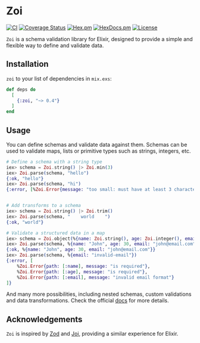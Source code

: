# Zoi

[![CI](https://github.com/phcurado/zoi/actions/workflows/ci.yml/badge.svg)](https://github.com/phcurado/zoi/actions/workflows/ci.yml)
[![Coverage Status](https://coveralls.io/repos/github/phcurado/zoi/badge.svg?branch=main)](https://coveralls.io/github/phcurado/zoi?branch=main)
[![Hex.pm](https://img.shields.io/hexpm/v/zoi)](https://hex.pm/packages/zoi)
[![HexDocs.pm](https://img.shields.io/badge/Docs-HexDocs-blue)](https://hexdocs.pm/zoi)
[![License](https://img.shields.io/hexpm/l/zoi.svg)](https://hex.pm/packages/zoi)

`Zoi` is a schema validation library for Elixir, designed to provide a simple and flexible way to define and validate data.

## Installation

`zoi` to your list of dependencies in `mix.exs`:

```elixir
def deps do
  [
    {:zoi, "~> 0.4"}
  ]
end
```

## Usage

You can define schemas and validate data against them. Schemas can be used to validate maps, lists or primitive types such as strings, integers, etc.

```elixir
# Define a schema with a string type
iex> schema = Zoi.string() |> Zoi.min(3)
iex> Zoi.parse(schema, "hello")
{:ok, "hello"}
iex> Zoi.parse(schema, "hi")
{:error, [%Zoi.Error{message: "too small: must have at least 3 characters"}]}


# Add transforms to a schema
iex> schema = Zoi.string() |> Zoi.trim()
iex> Zoi.parse(schema, "    world    ")
{:ok, "world"}

# Validate a structured data in a map
iex> schema = Zoi.object(%{name: Zoi.string(), age: Zoi.integer(), email: Zoi.email()})
iex> Zoi.parse(schema, %{name: "John", age: 30, email: "john@email.com"})
{:ok, %{name: "John", age: 30, email: "john@email.com"}}
iex> Zoi.parse(schema, %{email: "invalid-email"})
{:error, [
    %Zoi.Error{path: [:name], message: "is required"},
    %Zoi.Error{path: [:age], message: "is required"},
    %Zoi.Error{path: [:email], message: "invalid email format"}
]}
```

And many more possibilities, including nested schemas, custom validations and data transformations. Check the official [docs](https://hexdocs.pm/zoi) for more details.

## Acknowledgements

`Zoi` is inspired by [Zod](https://zod.dev/) and [Joi](https://joi.dev/), providing a similar experience for Elixir.
